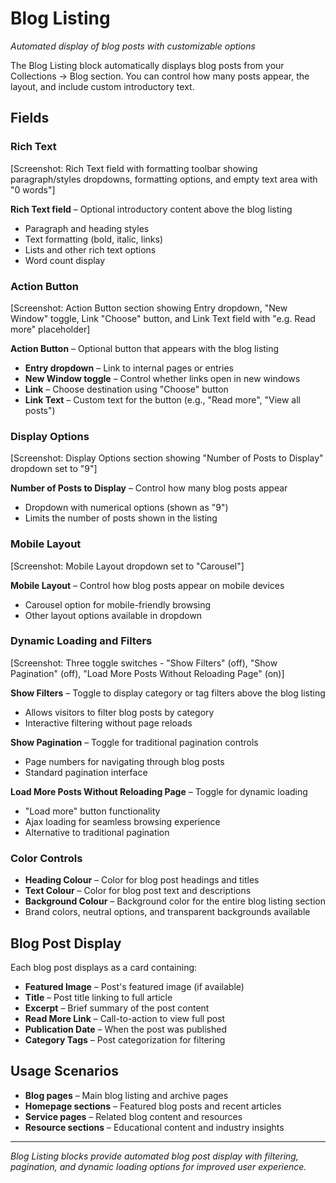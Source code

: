 # Blog Listing

*Automated display of blog posts with customizable options*

The Blog Listing block automatically displays blog posts from your Collections → Blog section. You can control how many posts appear, the layout, and include custom introductory text.

## Fields

### Rich Text

[Screenshot: Rich Text field with formatting toolbar showing paragraph/styles dropdowns, formatting options, and empty text area with "0 words"]

**Rich Text field** – Optional introductory content above the blog listing
- Paragraph and heading styles
- Text formatting (bold, italic, links)
- Lists and other rich text options
- Word count display

### Action Button

[Screenshot: Action Button section showing Entry dropdown, "New Window" toggle, Link "Choose" button, and Link Text field with "e.g. Read more" placeholder]

**Action Button** – Optional button that appears with the blog listing
- **Entry dropdown** – Link to internal pages or entries
- **New Window toggle** – Control whether links open in new windows
- **Link** – Choose destination using "Choose" button
- **Link Text** – Custom text for the button (e.g., "Read more", "View all posts")

### Display Options

[Screenshot: Display Options section showing "Number of Posts to Display" dropdown set to "9"]

**Number of Posts to Display** – Control how many blog posts appear
- Dropdown with numerical options (shown as "9")
- Limits the number of posts shown in the listing

### Mobile Layout

[Screenshot: Mobile Layout dropdown set to "Carousel"]

**Mobile Layout** – Control how blog posts appear on mobile devices
- Carousel option for mobile-friendly browsing
- Other layout options available in dropdown

### Dynamic Loading and Filters

[Screenshot: Three toggle switches - "Show Filters" (off), "Show Pagination" (off), "Load More Posts Without Reloading Page" (on)]

**Show Filters** – Toggle to display category or tag filters above the blog listing
- Allows visitors to filter blog posts by category
- Interactive filtering without page reloads

**Show Pagination** – Toggle for traditional pagination controls
- Page numbers for navigating through blog posts
- Standard pagination interface

**Load More Posts Without Reloading Page** – Toggle for dynamic loading
- "Load more" button functionality 
- Ajax loading for seamless browsing experience
- Alternative to traditional pagination

### Color Controls
- **Heading Colour** – Color for blog post headings and titles
- **Text Colour** – Color for blog post text and descriptions
- **Background Colour** – Background color for the entire blog listing section
- Brand colors, neutral options, and transparent backgrounds available

## Blog Post Display
Each blog post displays as a card containing:
- **Featured Image** – Post's featured image (if available)
- **Title** – Post title linking to full article
- **Excerpt** – Brief summary of the post content
- **Read More Link** – Call-to-action to view full post
- **Publication Date** – When the post was published
- **Category Tags** – Post categorization for filtering

## Usage Scenarios
- **Blog pages** – Main blog listing and archive pages
- **Homepage sections** – Featured blog posts and recent articles
- **Service pages** – Related blog content and resources
- **Resource sections** – Educational content and industry insights

---

*Blog Listing blocks provide automated blog post display with filtering, pagination, and dynamic loading options for improved user experience.*
